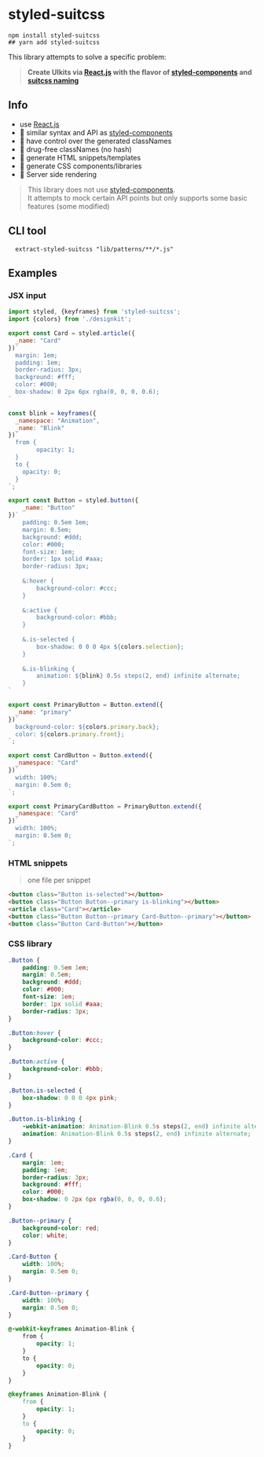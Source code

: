 # styled-suitcss

```shell
npm install styled-suitcss
## yarn add styled-suitcss 
```

This library attempts to solve a specific problem:  
> **Create UIkits via [React.js](https://reactjs.org/) with the flavor of [styled-components](https://github.com/styled-components/styled-components) and  [suitcss naming](https://github.com/suitcss/suit/blob/master/doc/naming-conventions.md)**

## Info

* use [React.js](https://reactjs.org/)
* 💅 similar syntax and API as [styled-components](https://github.com/styled-components/styled-components)
* 👑 have control over the generated classNames
* 💉 drug-free classNames (no hash)
* 📝 generate HTML snippets/templates
* 📝 generate CSS components/libraries
* 📝 Server side rendering

> This library does not use [styled-components](https://github.com/styled-components/styled-components).  
> It attempts to mock certain API points but only supports some basic features (some modified)

## CLI tool

```shell
  extract-styled-suitcss "lib/patterns/**/*.js"
```

## Examples

### JSX input

```jsx
import styled, {keyframes} from 'styled-suitcss';
import {colors} from './designkit';

export const Card = styled.article({
  _name: "Card"
})`
  margin: 1em;
  padding: 1em;
  border-radius: 3px;
  background: #fff;
  color: #000;
  box-shadow: 0 2px 6px rgba(0, 0, 0, 0.6);
`

const blink = keyframes({
  _namespace: "Animation",
  _name: "Blink"
})`
  from {
        opacity: 1;
  }
  to {
    opacity: 0;
  }
`;

export const Button = styled.button({
    _name: "Button"
})`
    padding: 0.5em 1em;
    margin: 0.5em;
    background: #ddd;
    color: #000;
    font-size: 1em;
    border: 1px solid #aaa;
    border-radius: 3px;
  
    &:hover {
        background-color: #ccc;
    }
    
    &:active {
        background-color: #bbb;
    }
    
    &.is-selected {
        box-shadow: 0 0 0 4px ${colors.selection};
    }
    
    &.is-blinking {
        animation: ${blink} 0.5s steps(2, end) infinite alternate;
    }
`

export const PrimaryButton = Button.extend({
  _name: "primary"
})`
  background-color: ${colors.primary.back};
  color: ${colors.primary.front};
`;

export const CardButton = Button.extend({
  _namespace: "Card"
})`
  width: 100%;
  margin: 0.5em 0;
`;

export const PrimaryCardButton = PrimaryButton.extend({
  _namespace: "Card"
})`
  width: 100%;
  margin: 0.5em 0;
`;

```


### HTML snippets

> one file per snippet

```html
<button class="Button is-selected"></button>
<button class="Button Button--primary is-blinking"></button>
<article class="Card"></article>
<button class="Button Button--primary Card-Button--primary"></button>
<button class="Button Card-Button"></button>
```


### CSS library

```css
.Button {
    padding: 0.5em 1em;
    margin: 0.5em;
    background: #ddd;
    color: #000;
    font-size: 1em;
    border: 1px solid #aaa;
    border-radius: 3px;
}

.Button:hover {
    background-color: #ccc;
}

.Button:active {
    background-color: #bbb;
}

.Button.is-selected {
    box-shadow: 0 0 0 4px pink;
}

.Button.is-blinking {
    -webkit-animation: Animation-Blink 0.5s steps(2, end) infinite alternate;
    animation: Animation-Blink 0.5s steps(2, end) infinite alternate;
}

.Card {
    margin: 1em;
    padding: 1em;
    border-radius: 3px;
    background: #fff;
    color: #000;
    box-shadow: 0 2px 6px rgba(0, 0, 0, 0.6);
}

.Button--primary {
    background-color: red;
    color: white;
}

.Card-Button {
    width: 100%;
    margin: 0.5em 0;
}

.Card-Button--primary {
    width: 100%;
    margin: 0.5em 0;
}

@-webkit-keyframes Animation-Blink {
    from {
        opacity: 1;
    }
    to {
        opacity: 0;
    }
}

@keyframes Animation-Blink {
    from {
        opacity: 1;
    }
    to {
        opacity: 0;
    }
}

```